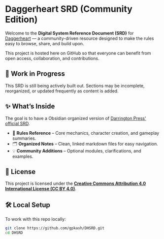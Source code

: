 # Daggerheart SRD (Community Edition)

Welcome to the **Digital System Reference Document (SRD)** for [Daggerheart](https://www.darringtonpress.com/daggerheart/) — a community-driven resource designed to make the rules easy to browse, share, and build upon.

This project is hosted here on GitHub so that everyone can benefit from open access, collaboration, and contributions.

## 🚧 Work in Progress
This SRD is still being actively built out. Sections may be incomplete, reorganized, or updated frequently as content is added.  

## ✨ What’s Inside
The goal is to have a Obsidian organized version of [Darrington Press' official SRD](https://www.daggerheart.com/wp-content/uploads/2025/09/Daggerheart-SRD-9-09-25.pdf).
- 📖 **Rules Reference** – Core mechanics, character creation, and gameplay summaries.  
- 🗂 **Organized Notes** – Clean, linked markdown files for easy navigation.  
- 💡 **Community Additions** – Optional modules, clarifications, and examples. 

## 📜 License
This project is licensed under the **[Creative Commons Attribution 4.0 International License (CC BY 4.0)](https://creativecommons.org/licenses/by/4.0/)**.  

## 🛠 Local Setup
To work with this repo locally:  
```bash
git clone https://github.com/gpkash/DHSRD.git
cd DHSRD
```